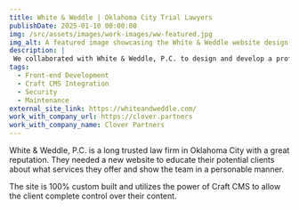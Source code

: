 ```yaml
---
title: White & Weddle | Oklahoma City Trial Lawyers
publishDate: 2025-01-10 00:00:00
img: /src/assets/images/work-images/ww-featured.jpg
img_alt: A featured image showcasing the White & Weddle website design, highlighting a clean and professional layout with vibrant visuals.
description: |
 We collaborated with White & Weddle, P.C. to design and develop a professional online presence that reflects their trusted reputation. The website highlights their legal expertise, showcases their team, and provides potential clients with clear, accessible information about their services.
tags:
  - Front-end Development
  - Craft CMS Integration
  - Security
  - Maintenance
external_site_link: https://whiteandweddle.com/
work_with_company_url: https://clover.partners
work_with_company_name: Clover Partners
---
```


White & Weddle, P.C. is a long trusted law firm in Oklahoma City with a great reputation. They needed a new website to educate their potential clients about what services they offer and show the team in a personable manner.

The site is 100% custom built and utilizes the power of Craft CMS to allow the client complete control over their content.